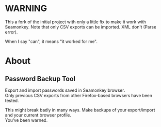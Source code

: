 # WARNING

This a fork of the initial project with only a little fix to make it
work with Seamonkey.
Note that only CSV exports can be imported. XML don't (Parse error).

When I say "can", it means "it worked for me".

# About
## Password Backup Tool
Export and import passwords saved in Seamonkey browser.  
Only previous CSV exports from other Firefox-based browsers have been
tested.

This might break badly in many ways. Make backups of your export/import
and your current browser profile.  
You've been warned.
